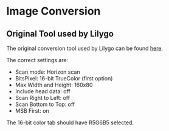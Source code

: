 # Image Conversion

## Original Tool used by Lilygo

The original conversion tool used by Lilygo can be found [here](https://github.com/Xinyuan-LilyGO/T-Display-S3/blob/main/tools/Image2Lcd.zip).


The correct settings are:
* Scan mode: Horizon scan
* BitsPixel: 16-bit TrueColor (first option)
* Max Width and Height: 160x80
* Include head data: off
* Scan Right to Left: off
* Scan Bottom to Top: off
* MSB First: on


The 16-bit color tab should have R5G6B5 selected.
